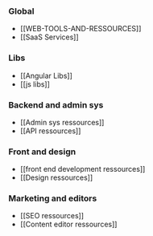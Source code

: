 ### Global
* [[WEB-TOOLS-AND-RESSOURCES]]
* [[SaaS Services]]

### Libs 

* [[Angular Libs]]
* [[js libs]]

### Backend and admin sys

* [[Admin sys ressources]]
* [[API ressources]]

### Front and design 

* [[front end development ressources]]
* [[Design ressources]]

### Marketing and editors

* [[SEO ressources]]
* [[Content editor ressources]]